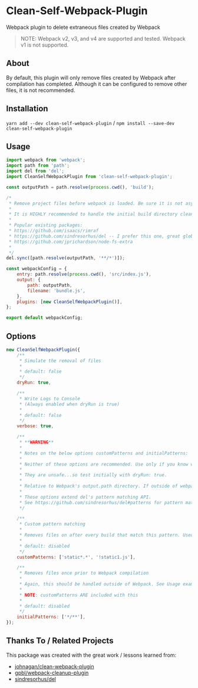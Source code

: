 # Clean-Self-Webpack-Plugin

Webpack plugin to delete extraneous files created by Webpack

> NOTE: Webpack v2, v3, and v4 are supported and tested. Webpack v1 is not supported.

## About

By default, this plugin will only remove files created by Webpack after compilation has completed.
Although it can be configured to remove other files, it is not recommended.

## Installation

`yarn add --dev clean-self-webpack-plugin` / `npm install --save-dev clean-self-webpack-plugin`

## Usage

```js
import webpack from 'webpack';
import path from 'path';
import del from 'del';
import CleanSelfWebpackPlugin from 'clean-self-webpack-plugin';

const outputPath = path.resolve(process.cwd(), 'build');

/*
 * Remove project files before webpack is loaded. Be sure it is not async.
 *
 * It is HIGHLY recommended to handle the initial build directory clean outside of this plugin / webpack.
 *
 * Popular existing packages:
 * https://github.com/isaacs/rimraf
 * https://github.com/sindresorhus/del -- I prefer this one, great glob support and has CLI (del-cli package)
 * https://github.com/jprichardson/node-fs-extra
 *
 */
del.sync([path.resolve(outputPath, '**/*')]);

const webpackConfig = {
    entry: path.resolve(process.cwd(), 'src/index.js'),
    output: {
        path: outputPath,
        filename: 'bundle.js',
    },
    plugins: [new CleanSelfWebpackPlugin()],
};

export default webpackConfig;
```

## Options

```js
new CleanSelfWebpackPlugin({
    /**
     * Simulate the removal of files
     *
     * default: false
     */
    dryRun: true,

    /**
     * Write Logs to Console
     * (Always enabled when dryRun is true)
     *
     * default: false
     */
    verbose: true,

    /**
     * **WARNING**
     *
     * Notes on the below options customPatterns and initialPatterns:
     *
     * Neither of these options are recommended. Use only if you know what you are doing.
     *
     * They are unsafe...so test initially with dryRun: true.
     *
     * Relative to Webpack's output.path directory. If outside of webpack's output.path directory, use path.resolve(process.cwd(), '')
     *
     * These options extend del's pattern matching API.
     * See https://github.com/sindresorhus/del#patterns for pattern matching documentation
     */

    /**
     * Custom pattern matching
     *
     * Removes files on after every build that match this pattern. Used for files that are not created directly by Webpack.
     *
     * default: disabled
     */
    customPatterns: ['static*.*', '!static1.js'],

    /**
     * Removes files once prior to Webpack compilation
     *
     * Again, this should be handled outside of Webpack. See Usage example.
     *
     * NOTE: customPatterns ARE included with this
     *
     * default: disabled
     */
    initialPatterns: ['*/**'],
});
```

## Thanks To / Related Projects

This package was created with the great work / lessons learned from:

*   [johnagan/clean-webpack-plugin](https://github.com/johnagan/clean-webpack-plugin)
*   [gpbl/webpack-cleanup-plugin](https://github.com/gpbl/webpack-cleanup-plugin)
*   [sindresorhus/del](https://github.com/sindresorhus/del)
